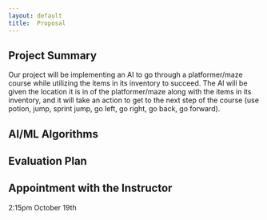 ```yaml
---
layout:	default
title:	Proposal
---
```


## Project Summary
Our project will be implementing an AI to go through a platformer/maze course while utilizing the items in its inventory to succeed. The AI will be given the location it is in of the platformer/maze along with the items in its inventory, and it will take an action to get to the next step of the course (use potion, jump, sprint jump, go left, go right, go back, go forward).

## AI/ML Algorithms

## Evaluation Plan

## Appointment with the Instructor
2:15pm October 19th
